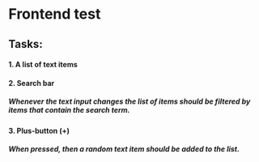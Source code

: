 

<h1>Frontend test</h1>

<h2>Tasks:</h2>

<h4>1. A list of text items</h4>

<h4>2. Search bar</h4>
<h5>Whenever the text input changes the list of items should be filtered by items 
that contain the search term.</h5>

<h4>3. Plus-button (+)</h4>
<h5>When pressed, then a random text item should be added to the list.</h5>
